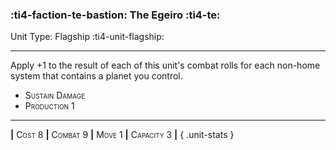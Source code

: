 ### :ti4-faction-te-bastion: **The Egeiro** :ti4-te:

Unit Type: Flagship :ti4-unit-flagship:

---

Apply +1 to the result of each of this unit's combat rolls for each non-home system that contains a planet you control.

* <span style="font-variant:small-caps;">Sustain Damage</span> 
* <span style="font-variant:small-caps;">Production 1</span> 


---

__|__ <span style="font-variant:small-caps;">Cost 8</span> __|__ <span style="font-variant:small-caps;">Combat 9</span> __|__ <span style="font-variant:small-caps;">Move 1</span> __|__ <span style="font-variant:small-caps;">Capacity 3</span> __|__
{ .unit-stats }
